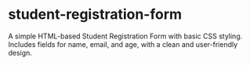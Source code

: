 # student-registration-form
A simple HTML-based Student Registration Form with basic CSS styling. Includes fields for name, email, and age, with a clean and user-friendly design.
